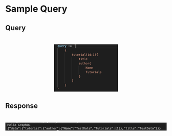 # Sample Query

  
## Query
#

<p align="center">
  <img src="https://raw.githubusercontent.com/SouL-H/Go-GraphQL/main/img/query.png"  style="width:200px;" alt="Observer">

</p>

## Response
#

<p align="center">
    <img src="https://raw.githubusercontent.com/SouL-H/Go-GraphQL/main/img/response.png"  style="width:430;"alt="Observer">

</p>